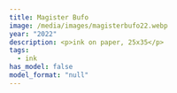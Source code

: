 ```yaml
---
title: Magister Bufo
image: /media/images/magisterbufo22.webp
year: "2022"
description: <p>ink on paper, 25x35</p>
tags:
  - ink
has_model: false
model_format: "null"
---
```

